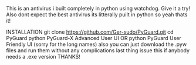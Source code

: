 This is an antivirus i built completely in python using watchdog. Give it a try! Also dont expect the best antivirus its litterally puilt in python so yeah thats it!

INSTALLATION
git clone https://github.com/Ger-sudo/PyGuard.git
cd PyGuard
python PyGuard-X Advanced User UI 
OR 
python PyGuard User Friendly UI
(sorry for the long names)
also you can just download the .pyw files and run them without any complications
last thing issue this if anybody needs a .exe version THANKS!
